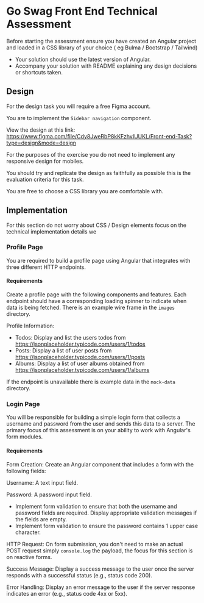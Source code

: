 # Go Swag Front End Technical Assessment

Before starting the assessment ensure you have created an Angular project and loaded in a CSS library of your choice ( eg Bulma / Bootstrap / Tailwind)

- Your solution should use the latest version of Angular.
- Accompany your solution with README explaining any design decisions or shortcuts taken.

## Design

For the design task you will require a free Figma account.

You are to implement the `Sidebar navigation` component.

View the design at this link: https://www.figma.com/file/Cdy8JweRbP8kKFzhvIUUKL/Front-end-Task?type=design&mode=design

For the purposes of the exercise you do not need to implement any responsive design for mobiles. 

You should try and replicate the design as faithfully as possible this is the evaluation criteria for this task. 

You are free to choose a CSS library you are comfortable with.

## Implementation

For this section do not worry about CSS / Design elements focus on the technical implementation details we 

### Profile Page

You are required to build a profile page using Angular that integrates with three different HTTP endpoints.

#### Requirements

Create a profile page with the following components and features. Each endpoint should have a corresponding loading
spinner to indicate when data is being fetched. There is an example wire frame in the `images` directory.

Profile Information:

- Todos: Display and list the users todos from https://jsonplaceholder.typicode.com/users/1/todos
- Posts: Display a list of user posts from https://jsonplaceholder.typicode.com/users/1/posts
- Albums: Display a list of user albums obtained from https://jsonplaceholder.typicode.com/users/1/albums

If the endpoint is unavailable there is example data in the `mock-data` directory.

### Login Page

You will be responsible for building a simple login form that collects a username and password from the user and sends
this data to a server. The primary focus of this assessment is on your ability to work with Angular's form modules.

#### Requirements

Form Creation: Create an Angular component that includes a form with the following fields:

Username: A text input field.

Password: A password input field.

- Implement form validation to ensure that both the username and password fields are required. Display
  appropriate validation messages if the fields are empty.
- Implement form validation to ensure the password contains 1 upper case character.

HTTP Request: On form submission, you don't need to make an actual POST request simply `console.log` the payload, the
focus for this section is on reactive forms.

Success Message: Display a success message to the user once the server responds with a successful status (e.g., status
code 200).

Error Handling: Display an error message to the user if the server response indicates an error (e.g., status code 4xx or
5xx).
